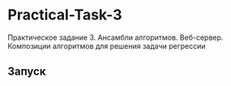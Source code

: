 # Practical-Task-3
Практическое задание  3. Ансамбли алгоритмов. Веб-сервер. Композиции алгоритмов для решения задачи регрессии


## Запуск
